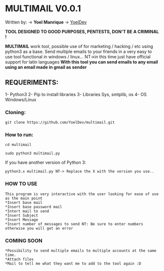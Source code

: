 # MULTIMAIL V0.0.1

Written by: -> **Yoel Manrique** -> [YoelDev](https://github.com/YoelDev)

**TOOL DESIGNED TO GOOD PURPOSES, PENTESTS, DON'T BE A CRIMINAL !**

**MULTIMAIL** work tool, possible use of for marketing / hacking / etc using python3 as a base. Send multiple emails to your friends in a very easy to use tool functional in windows / linux... NT->in this time just  have official support for latin languages
**With this tool you can send emails to any email using an email made in gmail as sender**

## REQUERIMENTS:

1- Python3
2- Pip to install libraries
3- Libraries Sys, smtplib, os
4- OS Windows/Linux

### Cloning:

```
git clone https://github.com/YoelDev/multimail.git
```

### How to run:

```
cd multimail
```

```
sudo python3 multimail.py
```

If you have another version of Python 3:

```
python3.x multimail.py NT-> Replace the X with the version you use..
```

### HOW TO USE
```
This program is very interactive with the user looking for ease of use as the main point
*Insert base mail
*Insert base password mail
*Intert mail to send
*Insert Subject
*Insert Message
*Insert number of messages to send NT: Be sure to enter numbers otherwise you will get an error
```

### COMING SOON
```
*Possibility to send multiple emails to multiple accounts at the same time.
*Attach files
*Mail to tell me what they want me to add to the tool again :D
```
